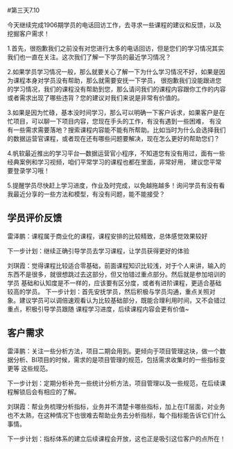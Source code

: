 #第三天7.10

今天继续完成1906期学员的电话回访工作，去寻求一些课程的建议和反馈，以及挖掘客户需求！

1.首先，很抱歉我们之前没有对您进行太多的电话回访，但是您们的学习情况其实我们也一直在关注。这次我们了解一下学员的最近学习情况？

2.如果学员学习情况一般，那么就要关心了解一下为什么学习情况不好，如果是因为课程本身对学员没有帮助，那么就需要安抚一下学员，
很抱歉我们没能跟进您的学习情况，我们的课程没有帮助到您，那么请问我们的课程内容跟你工作的内容或者需求出现了哪些违背？您的建议对我们来说是非常有价值的。

3.如果是因为忙碌，基本没时间学习，那么可以明确一下客户诉求，如果客户是在忙项目，可以聊一下项目内容，您现在手头的工作，有没有遇到一些困难，
有没有一些需求需要落地？搜索课程内容能不能有所帮助。比如当时为什么会选择我们的数据运营官课程，或者现在还有哪些问题要解决，现在怎么更好的帮助您们？

4.帆软最近推出的学习平台—数据运营官小程序，不知道您有没有用过，面有一些经典案例和学习视频，咱们平常学习的课程也都在里面，非常好用，
建议您平常要登录学习哦！

5.提醒学员尽快赶上学习进度，作业及时完成，以免越拖越多！询问学员有没有看我最近分享的一些方法和模型，有没有问题，能不能接受？

## 学员评价反馈
雷泽鹏：课程属于商业化的课程，课程安排的比较精致，总体感觉效果较好

下一步计划：继续正确引导学员去学习课程，让学员获得更好的体验

刘琪霞：觉得课程比较适合零基础，前面课程知识比较浅，对于个人来讲，输入的东西不是很多，就很想跳过去这部分，但又怕错过重点部分。然后就是参加培训的学员
基础和认知度是不一样的，应该要有区分度，或者有进阶课程，更适合基础较高的学员。
下一步计划：首先安抚学员，然后积极与学员沟通，重点关照对象。建议学员可以调倍速观看认为比较基础部分，既能合理利用时间，又不会错过重点，积极引导学员跟随
课程学习进度，后续课程内容会更有价值~

## 客户需求
雷泽鹏：关注一些分析方法，项目二期会用到。更倾向于项目管理这块，做一个数据分析、BI项目的时候，需求的是项目管理的规范，包括需求收集时的一些指标变更等
这些规范。

下一步计划：定期分析补充一些统计分析方法，项目管理以及一些规范，在后续课程解锁后会有相应的了解。

刘琪霞：帮业务梳理分析指标，业务并不清楚卡哪些指标，加上在IT层面，对业务也不太熟，在这种情况下也很难去帮助业务去分析指标，每个指标能告诉它们什么事情。

下一步计划：指标体系的建立后续课程会开放，这也正是吸引这位客户的点所在！

